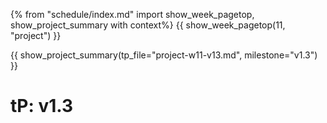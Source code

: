 {% from "schedule/index.md" import show_week_pagetop, show_project_summary with context%}
{{ show_week_pagetop(11, "project") }}

{{ show_project_summary(tp_file="project-w11-v13.md", milestone="v1.3") }}

# tP: v1.3

<include src="../../admin/project-w11-v13.md#body" />
